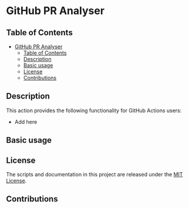 # GitHub PR Analyser

## Table of Contents
- [GitHub PR Analyser](#github-pr-analyser)
  - [Table of Contents](#table-of-contents)
  - [Description](#description)
  - [Basic usage](#basic-usage)
  - [License](#license)
  - [Contributions](#contributions)

## Description

<!-- Add badges here -->

This action provides the following functionality for GitHub Actions users:

- Add here

## Basic usage

<!-- Add usage examples here -->

## License

The scripts and documentation in this project are released under the [MIT License](LICENSE).

## Contributions

<!-- 
Contributions are welcome! See our [Contributor's Guide](docs/contributors.md).
 -->